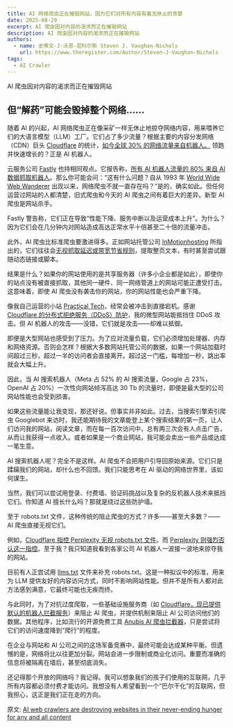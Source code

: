 ```yaml
---
title: AI 网络爬虫正在摧毁网站，因为它们对所有内容有着无休止的贪婪
date: 2025-08-29
excerpt: AI 爬虫因对内容的渴求而正在摧毁网站
description: AI 爬虫因对内容的渴求而正在摧毁网站
authors:
  - name: 史蒂文·J·沃恩-尼科尔斯 Steven J. Vaughan-Nichols
    url: https://www.theregister.com/Author/Steven-J-Vaughan-Nichols
tags:
  - AI Crawler
---
```


AI 爬虫因对内容的渴求而正在摧毁网站

但“解药”可能会毁掉整个网络……
---------------------------------

随着 AI 的兴起，AI 网络爬虫正在像采矿一样无休止地掠夺网络内容，用来喂养它们的大语言模型（LLM）工厂。它们占了多少流量？根据主要的内容分发网络（CDN）巨头 [Cloudflare](https://www.cloudflare.com/) 的统计，[如今全球 30% 的网络流量来自机器人。](https://blog.cloudflare.com/from-googlebot-to-gptbot-whos-crawling-your-site-in-2025/) 领跑并快速增长的？正是 AI 机器人。  

云服务公司 [Fastly](https://www.fastly.com/) 也持相同观点。它报告称，[所有 AI 机器人流量的 80% 来自 AI 数据抓取机器人](https://www.theregister.com/2025/08/21/ai_crawler_traffic/)。那么你可能会问：“这有什么问题？自从 1993 年 [World Wide Web Wanderer](https://en.wikipedia.org/wiki/World_Wide_Web_Wanderer) 出现以来，网络爬虫不就一直存在吗？”是的，确实如此。但任何运营过网站的人都清楚，旧式爬虫和今天的 AI 爬虫之间有着巨大的差异。新型 AI 爬虫是网站杀手。  

Fastly 警告称，它们正在导致“性能下降、服务中断以及运营成本上升”。为什么？因为它们会在几分钟内对网站造成高达正常水平十倍甚至二十倍的流量冲击。  

此外，AI 爬虫比标准爬虫要激进得多。正如网站托管公司 [InMotionhosting](https://www.inmotionhosting.com/) 所指出的，它们往往会[无视抓取延迟或带宽节省规则](https://www.inmotionhosting.com/blog/ai-crawlers-slowing-down-your-website/)，提取整页文本，有时甚至尝试跟随动态链接或脚本。  

结果是什么？如果你的网站使用的是共享服务器（许多小企业都是如此），即使你的站点没有被直接抓取，其他同一硬件、同一网络管道上的网站可能正遭受打击。这意味着，即使 AI 爬虫没有袭击你的网站，你的网站性能也会严重下降。  

像我自己运营的小站 [Practical Tech](https://practical-tech.com/)，经常会被冲击到直接宕机。感谢 [Cloudflare 的分布式拒绝服务（DDoS）防护](https://www.cloudflare.com/ddos/)，我的微型网站能抵挡住 DDoS 攻击。但 AI 机器人的攻击——没错，它们就是攻击——却难以抵御。  

即便是大型网站也感受到了压力。为了应对流量负载，它们必须增加处理器、内存和网络资源。否则会怎样？根据大多数网站托管公司的数据，如果一个网站加载时间超过三秒，超过一半的访问者会直接离开。超过这一门槛，每增加一秒，跳出率就会大幅上升。  

因此，当 AI 搜索机器人（Meta 占 52% 的 AI 搜索流量，Google 占 23%，OpenAI 占 20%）一次性向网站倾泻高达 30 Tb 的流量时，即便是最大型的公司网站性能也会受到损害。  

如果这些流量能让我变现，那还好说。但事实并非如此。过去，当搜索引擎索引爬虫 Googlebot 来访时，我还能期待我的文章能登上某个搜索结果的第一页，让人们访问我的网站，阅读文章，而在每一百次访问中，总有两三次会有人点击广告，从而让我获得一点收入。或者如果是一个商业网站，我可能会卖出一些产品或达成一笔生意。  

AI 搜索机器人呢？完全不是这样。AI 爬虫不会把用户引导回原始来源。它们只是蹂躏我们的网站，却什么也不回馈。我们只能思考在 AI 驱动的网络世界里，该如何谋生。  

当然，我们可以尝试用登录、付费墙、验证码挑战以及复杂的反机器人技术来抵挡它们。你知道 AI 擅长什么吗？那就是绕过这些防护墙。  

至于 robots.txt 文件，这种传统的阻止爬虫的方式？许多——甚至大多数？——AI 爬虫直接无视它们。  

例如，[Cloudflare 指控 Perplexity 无视 robots.txt 文件](https://www.theregister.com/2025/08/04/perplexity_ai_crawlers_accused_data_raids/)。而 [Perplexity 则强烈否认这一指控](https://www.zdnet.com/article/perplexity-says-cloudflares-accusations-of-stealth-ai-scraping-are-based-on-embarrassing-errors/)。至于我？我只知道我看到各家公司 AI 机器人一波接一波地来掠夺我的网站。  

目前有人正尝试用 [llms.txt](https://llmstxt.org/) 文件来补充 robots.txt。这是一种拟议中的标准，用来为 LLM 提供友好的内容访问方式，同时不影响网站性能。但并不是所有人都对此方法感到满意，它最终可能也无疾而终。  

与此同时，为了对抗过度爬取，一些基础设施服务商（如 [Cloudflare，现已提供默认的机器人拦截服务](https://www.theregister.com/2025/07/01/cloudflare_creates_ai_crawler_toll/)）来阻止 AI 爬虫，并提供机制来阻止 AI 公司访问他们的数据。其他程序，比如流行的开源免费工具 [Anubis AI 爬虫拦截器](https://anubis.techaro.lol/)，只是尝试将它们的访问速度降到“爬行”的程度。  

在企业与网站和 AI 公司之间的这场军备竞赛中，最终可能会达成某种平衡。但遗憾的是，网络将比以往更加分裂。网站会进一步限制或商业化访问。重要而准确的信息将被隔离在墙后，甚至彻底消失。  

还记得那个开放的网络吗？我记得。我可以想象我们的孩子们使用的互联网，几乎所有内容都必须付费才能访问。我想没有人希望看到一个“巴尔干化”的互联网，但我担心，这正是我们正在走的方向。  

原文:
[AI web crawlers are destroying websites in their never-ending hunger for any and all content](https://www.theregister.com/2025/08/29/ai_web_crawlers_are_destroying/)